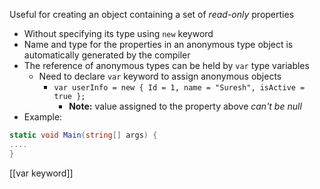 Useful for creating an object containing a set of *read-only* properties
- Without specifying its type using `new` keyword
- Name and type for the properties in an anonymous type object is automatically generated by the compiler
- The reference of anonymous types can be held by `var` type variables
	- Need to declare `var` keyword to assign anonymous objects
		- `var userInfo = new { Id = 1, name = "Suresh", isActive = true };`
			- **Note:** value assigned to the property above *can't be null*
- Example:
```C#
static void Main(string[] args) {
....
}
```

[[var keyword]]
